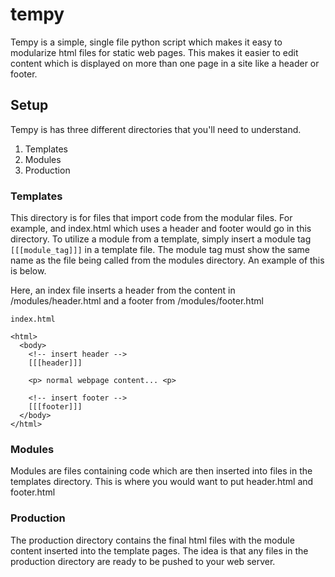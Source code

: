 # tempy

Tempy is a simple, single file python script which makes it easy to modularize html files for static web pages. This makes it easier to edit content which is displayed on more than one page in a site like a header or footer.

## Setup

Tempy is has three different directories that you'll need to understand.

1. Templates
2. Modules
3. Production


### Templates

This directory is for files that import code from the modular files. For example, and index.html which uses a header and footer would go in this directory. To utilize a module from a template, simply insert a module tag `[[[module_tag]]]` in a template file. The module tag must show the same name as the file being called from the modules directory. An example of this is below.

Here, an index file inserts a header from the content in /modules/header.html and a footer from /modules/footer.html

```
index.html

<html>
  <body>
    <!-- insert header -->
    [[[header]]]

    <p> normal webpage content... <p>

    <!-- insert footer -->
    [[[footer]]]
  </body>
</html>
```

### Modules

Modules are files containing code which are then inserted into files in the templates directory. This is where you would want to put header.html and footer.html

### Production

The production directory contains the final html files with the module content inserted into the template pages. The idea is that any files in the production directory are ready to be pushed to your web server. 

